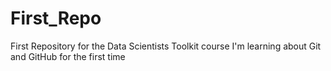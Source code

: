First_Repo
==========

First Repository for the Data Scientists Toolkit course 
I'm learning about Git and GitHub for the first time 
